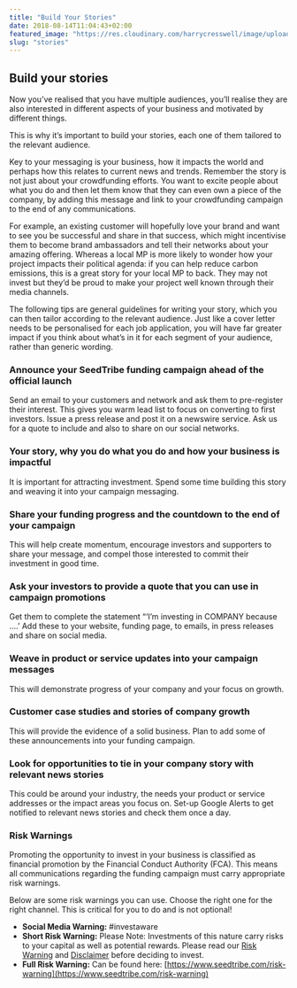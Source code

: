 ```yaml
---
title: "Build Your Stories"
date: 2018-08-14T11:04:43+02:00
featured_image: "https://res.cloudinary.com/harrycresswell/image/upload/v1534243466/seedtribe/thomas-richter-56177-unsplash.jpg"
slug: "stories"
---
```


## Build your stories

Now you’ve realised that you have multiple audiences, you’ll realise they are also interested in different aspects of your business and motivated by different things.

This is why it’s important to build your stories, each one of them tailored to the relevant audience.

Key to your messaging is your business, how it impacts the world and perhaps how this relates to current news and trends. Remember the story is not just about your crowdfunding efforts. You want to excite people about what you do and then let them know that they can even own a piece of the company, by adding this message and link to your crowdfunding campaign to the end of any communications.

For example, an existing customer will hopefully love your brand and want to see you be successful and share in that success, which might incentivise them to become brand ambassadors and tell their networks about your amazing offering. Whereas a local MP is more likely to wonder how your project impacts their political agenda: if you can help reduce carbon emissions, this is a great story for your local MP to back. They may not invest but they’d be proud to make your project well known through their media channels.

The following tips are general guidelines for writing your story, which you can then tailor according to the relevant audience. Just like a cover letter needs to be personalised for each job application, you will have far greater impact if you think about what’s in it for each segment of your audience, rather than generic wording.

### Announce your SeedTribe funding campaign ahead of the official launch

Send an email to your customers and network and ask them to pre-register their interest. This gives you warm lead list to focus on converting to first investors. Issue a press release and post it on a newswire service. Ask us for a quote to include and also to share on our social networks.

### Your story, why you do what you do and how your business is impactful

It is important for attracting investment. Spend some time building this story and weaving it into your campaign messaging.

### Share your funding progress and the countdown to the end of your campaign

This will help create momentum, encourage investors and supporters to share your message, and compel those interested to commit their investment in good time.

### Ask your investors to provide a quote that you can use in campaign promotions

Get them to complete the statement “‘I’m investing in COMPANY because ....’ Add these to your website, funding page, to emails, in press releases and share on social media.

### Weave in product or service updates into your campaign messages

This will demonstrate progress of your company and your focus on growth.

### Customer case studies and stories of company growth

This will provide the evidence of a solid business. Plan to add some of these announcements into your funding campaign.

### Look for opportunities to tie in your company story with relevant news stories

This could be around your industry, the needs your product or service addresses or the impact areas you focus on. Set-up Google Alerts to get notified to relevant news stories and check them once a day.

### Risk Warnings

Promoting the opportunity to invest in your business is classified as financial promotion by the Financial Conduct Authority (FCA). This means all communications regarding the
funding campaign must carry appropriate risk warnings.

Below are some risk warnings you can use. Choose the right one for the right channel. This is critical for you to do and is not optional!

- **Social Media Warning:** #investaware
- **Short Risk Warning:** Please Note: Investments of this nature carry risks to your capital as well as potential
rewards. Please read our [Risk Warning](#) and [Disclaimer](#) before deciding to invest.
- **Full Risk Warning:** Can be found here: [https://www.seedtribe.com/risk-warning](https://www.seedtribe.com/risk-warning)
